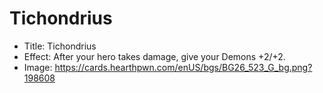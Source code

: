 # Tichondrius
- Title:  Tichondrius
- Effect:  After your hero takes damage, give your Demons +2/+2.
- Image:  https://cards.hearthpwn.com/enUS/bgs/BG26_523_G_bg.png?198608

